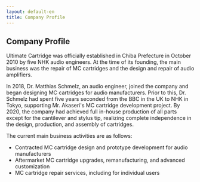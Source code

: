 ```yaml
---
layout: default-en
title: Company Profile
---
```


## Company Profile

Ultimate Cartridge was officially established in Chiba Prefecture in October 2010 by five NHK audio engineers. At the time of its founding, the main business was the repair of MC cartridges and the design and repair of audio amplifiers.

In 2018, Dr. Matthias Schmelz, an audio engineer, joined the company and began designing MC cartridges for audio manufacturers. Prior to this, Dr. Schmelz had spent five years seconded from the BBC in the UK to NHK in Tokyo, supporting Mr. Akaseri's MC cartridge development project. By 2020, the company had achieved full in-house production of all parts except for the cantilever and stylus tip, realizing complete independence in the design, production, and assembly of cartridges.

The current main business activities are as follows:

- Contracted MC cartridge design and prototype development for audio manufacturers  
- Aftermarket MC cartridge upgrades, remanufacturing, and advanced customization  
- MC cartridge repair services, including for individual users
